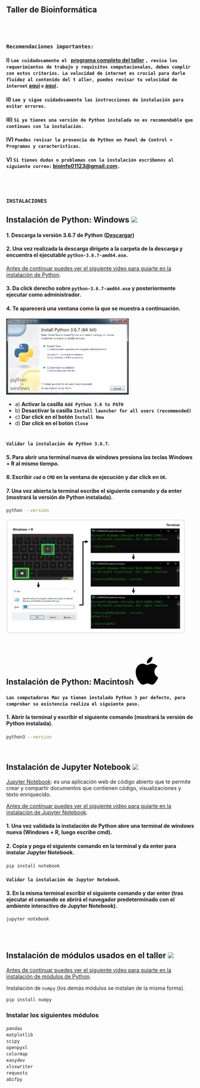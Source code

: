 ## Taller de Bioinformática

<br><br>

### `Recomendaciones importantes:`
#### I) `Lee cuidadosamente el ` [programa completo del taller](https://raw.githubusercontent.com/bioinfo01123/taller2022/main/PROGRAMA%20TALLER%20DE%20BIOINFORM%C3%81TICA.pdf) `, revisa los requerimientos de trabajo y requisitos computacionales, debes cumplir con estos criterios. La velocidad de internet es crucial para darle fluidez al contenido del t aller, puedes revisar tu velocidad de internet` [aquí](https://www.speedtest.net/es) `o` [aquí](https://fast.com/es/)`.`<br>
#### II) `Lee y sigue cuidadosamente las instrucciones de instalación para evitar errores.`<br>
#### III) `Si ya tienes una versión de Python instalada no es recomendable que continues con la instalación.`<br>
#### IV) `Puedes revisar la presencia de Python en Panel de Control > Programas y características.`<br>
#### V) `Si tienes dudas o problemas con la instalación escríbenos al siguiente correo:` [bioinfo01123@gmail.com](mailto:bioinfo01123@gmail.com)`.`<br><br><br><br>


### `INSTALACIONES`


## **Instalación de Python: Windows** <img src="https://upload.wikimedia.org/wikipedia/sr/thumb/1/14/Windows_logo_-_2006.svg/644px-Windows_logo_-_2006.svg.png" width = 15%>

#### **1**. Descarga la versión 3.6.7 de Python ([Descargar](https://www.python.org/ftp/python/3.6.7/python-3.6.7-amd64.exe))

#### **2**. Una vez realizada la descarga dirígete a la carpeta de la descarga y encuentra el ejecutable `python-3.6.7-amd64.exe`.<br>

[Antes de continuar puedes ver el siguiente video para guiarte en la instalación de Python](https://youtu.be/WjLLEEaQ_RQ).<br>

#### **3**. Da click derecho sobre `python-3.6.7-amd64.exe` y posteriormente ejecutar como administrador.<br>

#### **4**. Te aparecerá una ventana como la que se muestra a continuación.<br>
<img src="https://raw.githubusercontent.com/bioinfproject/bioinfo/master/Folder/Python_2.PNG" width = 65%><br>

- a) **Activar la casilla** **`Add Python 3.6 to PATH`**<br>
- b) **Desactivar la casilla** **`Install launcher for all users (recommended)`**<br>
- c) **Dar click en el botón** **`Install Now`**<br>
- d) **Dar click en el botón** **`Close`**<br><br>


#### `Validar la instalación de Python 3.6.7`.

#### **5**. Para abrir una terminal nueva de windows presiona las teclas Windows + R al mismo tiempo.

#### **6**. Escribir `cmd` o `CMD` en la ventana de ejecución y dar click en `OK`.

#### **7**. Una vez abierta la terminal escribe el siguiente comando y da enter (mostrará la versión de Python instalada).

```bash
python --version
```

<img src="https://raw.githubusercontent.com/bioinfo01123/taller2022/main/terminal.jpg" width = 95%><br>

<br>

## **Instalación de Python: Macintosh** <img src="https://raw.githubusercontent.com/bioinfo01123/taller2022/main/Macintosh.png" width = 12%>

#### `Las computadoras Mac ya tienen instalado Python 3 por defecto, para comprobar su existencia realiza el siguiente paso.` 

#### **1**. Abrir la terminal y escribir el siguiente comando (mostrará la versión de Python instalada).

```bash
python3 --version
```

<br>

## **Instalación de Jupyter Notebook** <img src="https://upload.wikimedia.org/wikipedia/commons/thumb/3/38/Jupyter_logo.svg/1200px-Jupyter_logo.svg.png" width = 15%>

[Jupyter Notebook](https://jupyter.org/): es una aplicación web de código abierto que te permite crear y compartir documentos que contienen código, visualizaciones y texto enriquecido.

[Antes de continuar puedes ver el siguiente video para guiarte en la instalación de Jupyter Notebook](https://youtu.be/5Xloczl-K_w).<br>

#### **1**. Una vez validada la instalación de Python abre una terminal de windows nueva (Windows + R, luego escribe cmd).

#### **2**. Copia y pega el siguiente comando en la terminal y da enter para instalar Jupyter Notebook.<br>

```bash
pip install notebook
```

#### `Validar la instalación de Jupyter Notebook`.

#### **3**. En la misma terminal escribir el siguiente comando y dar enter (tras ejecutar el comando se abrirá el navegador predeterminado con el ambiente interactivo de Jupyter Notebook).<br>

```bash
jupyter notebook
```

<br><br>

## **Instalación de módulos usados en el taller** <img src="https://pypi.org/static/images/logo-small.95de8436.svg" width = 15%>

[Antes de continuar puedes ver el siguiente video para guiarte en la instalación de módulos de Python](https://www.youtube.com/watch?v=bij66_Jtoqs&ab_channel=codebasics).<br>

Instalación de `numpy` (los demás módulos se instalan de la misma forma).

```bash
pip install numpy
```

### **Instalar los siguientes módulos**
`pandas`  
`matplotlib`  
`scipy`  
`openpyxl`  
`colormap`  
`easydev`  
`xlsxwriter`  
`requests`  
`abifpy`  
